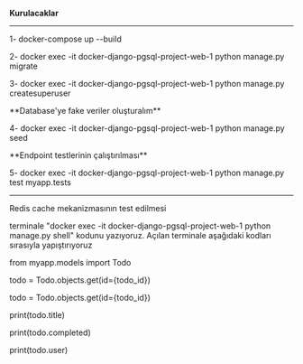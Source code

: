 
<b>Kurulacaklar</b> 
<hr>
<p>1- docker-compose up --build </p>
<p>2- docker exec -it docker-django-pgsql-project-web-1 python manage.py migrate</p>
<p>3- docker exec -it docker-django-pgsql-project-web-1 python manage.py createsuperuser</p>
<p>**Database'ye fake veriler oluşturalım**</p>
<p>4- docker exec -it docker-django-pgsql-project-web-1 python manage.py seed</p>
<p>**Endpoint testlerinin çalıştırılması**</p>
<p>5- docker exec -it docker-django-pgsql-project-web-1 python manage.py test myapp.tests</p>
<hr>
<p>Redis cache mekanizmasının test edilmesi</p>
<p>terminale "docker exec -it docker-django-pgsql-project-web-1 python manage.py shell" kodunu yazıyoruz. Açılan terminale aşağıdaki kodları sırasıyla yapıştırıyoruz</p>
<p>from myapp.models import Todo</p> 
<p>todo = Todo.objects.get(id={todo_id}) </p>
<p>todo = Todo.objects.get(id={todo_id})</p>
<p> print(todo.title)</p>
<p>print(todo.completed)</p>
<p>print(todo.user)</p>
   






